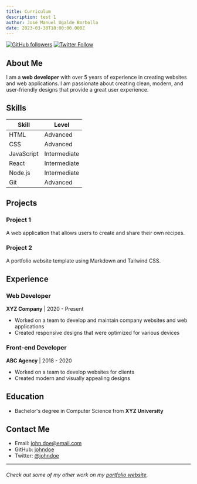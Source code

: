 ```yaml
---
title: Curriculum
description: test 1
author: José Manuel Ugalde Borbolla
date: 2023-03-30T18:00:00.000Z
---
```

[![GitHub followers](https://img.shields.io/github/followers/johndoe.svg?style=social&label=Follow)](https://github.com/johndoe)
[![Twitter Follow](https://img.shields.io/twitter/follow/johndoe?style=social)](https://twitter.com/johndoe)

## About Me

I am a **web developer** with over 5 years of experience in creating websites and web applications. I am passionate about creating clean, modern, and user-friendly designs that provide a great user experience.

## Skills

| Skill      | Level        |
| ---------- | ------------ |
| HTML       | Advanced     |
| CSS        | Advanced     |
| JavaScript | Intermediate |
| React      | Intermediate |
| Node.js    | Intermediate |
| Git        | Advanced     |

## Projects

### Project 1

A web application that allows users to create and share their own recipes.

### Project 2

A portfolio website template using Markdown and Tailwind CSS.

## Experience

### Web Developer

**XYZ Company** | 2020 - Present

* Worked on a team to develop and maintain company websites and web applications
* Created responsive designs that were optimized for various devices

### Front-end Developer

**ABC Agency** | 2018 - 2020

* Worked on a team to develop websites for clients
* Created modern and visually appealing designs

## Education

* Bachelor's degree in Computer Science from **XYZ University**

## Contact Me

* Email: john.doe@email.com
* GitHub: [johndoe](https://github.com/johndoe)
* Twitter: [@johndoe](https://twitter.com/johndoe)

- - -

###### Check out some of my other work on my [portfolio website](https://johndoe.com).